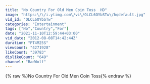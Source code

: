 ```yaml
---
title: "No Country For Old Men Coin Toss  HD"
image: "https:\/\/i.ytimg.com\/vi\/OLCL6OYbSTw\/hqdefault.jpg"
vid_id: "OLCL6OYbSTw"
categories: "Entertainment"
tags: ["No","Country","For"]
date: "2021-11-10T12:59:44+03:00"
vid_date: "2012-08-08T14:42:44Z"
duration: "PT4M25S"
viewcount: "4271928"
likeCount: "39783"
dislikeCount: "649"
channel: "BadWolf"
---
```

{% raw %}No Country For Old Men Coin Toss{% endraw %}
